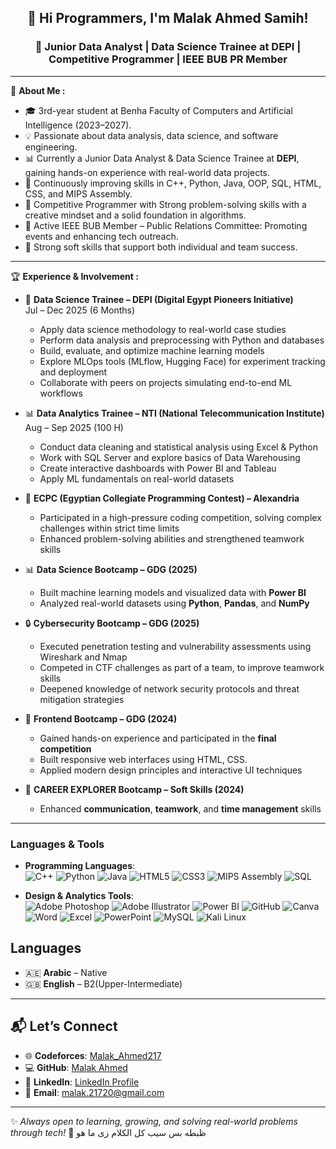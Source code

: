 <div align="center">
  
## 👋 Hi Programmers, I'm Malak Ahmed Samih!<br>
### 🚀 Junior Data Analyst | Data Science Trainee at DEPI | Competitive Programmer | IEEE BUB PR Member

</div>

---

🌟 **About Me :**
  - 🎓 3rd-year student at Benha Faculty of Computers and Artificial Intelligence (2023–2027).
  - 💡 Passionate about data analysis, data science, and software engineering.
  - 📊 Currently a Junior Data Analyst & Data Science Trainee at **DEPI**, gaining hands-on experience with real-world data projects.
  - 🌱 Continuously improving skills in C++, Python, Java, OOP, SQL, HTML, CSS, and MIPS Assembly.
  - 🧠 Competitive Programmer with Strong problem-solving skills with a creative mindset and a solid foundation in algorithms.
  - 🤝 Active IEEE BUB Member – Public Relations Committee: Promoting events and enhancing tech outreach.
  - 💼 Strong soft skills that support both individual and team success.

---

🏆 **Experience & Involvement :**
- 💼 **Data Science Trainee – DEPI (Digital Egypt Pioneers Initiative)**
  <br>Jul – Dec 2025 (6 Months)
  <ul>
    <li>Apply data science methodology to real-world case studies</li>
    <li>Perform data analysis and preprocessing with Python and databases</li>
    <li>Build, evaluate, and optimize machine learning models</li>
    <li>Explore MLOps tools (MLflow, Hugging Face) for experiment tracking and deployment</li>
    <li>Collaborate with peers on projects simulating end-to-end ML workflows</li>
  </ul>

- 📊 **Data Analytics Trainee – NTI (National Telecommunication Institute)**
  <br>Aug – Sep 2025 (100 H)
  <ul>
    <li>Conduct data cleaning and statistical analysis using Excel & Python</li>
    <li>Work with SQL Server and explore basics of Data Warehousing</li>
    <li>Create interactive dashboards with Power BI and Tableau</li>
    <li>Apply ML fundamentals on real-world datasets</li>
  </ul>

- 🎯 **ECPC (Egyptian Collegiate Programming Contest) – Alexandria**
  <ul>
    <li>Participated in a high-pressure coding competition, solving complex challenges within strict time limits</li>
    <li>Enhanced problem-solving abilities and strengthened teamwork skills</li>
  </ul>
  
- 📊 **Data Science Bootcamp – GDG (2025)**
  <ul>
    <li>Built machine learning models and visualized data with <b>Power BI</b></li>
    <li>Analyzed real-world datasets using <b>Python</b>, <b>Pandas</b>, and <b>NumPy</b></li>
  </ul>
   
- 🔒 **Cybersecurity Bootcamp – GDG (2025)**
  <ul>
    <li>Executed penetration testing and vulnerability assessments using Wireshark and Nmap</li>
    <li>Competed in CTF challenges as part of a team, to improve teamwork skills</li>
    <li>Deepened knowledge of network security protocols and threat mitigation strategies</li>
  </ul>
  
- 💼 **Frontend Bootcamp – GDG (2024)**
  <ul>
    <li>Gained hands-on experience and participated in the <b>final competition</b></li>
    <li>Built responsive web interfaces using HTML, CSS.</li>
    <li>Applied modern design principles and interactive UI techniques</li>
  </ul>
      
- 🧠 **CAREER EXPLORER Bootcamp – Soft Skills (2024)**
  <ul>
    <li>Enhanced <b>communication</b>, <b>teamwork</b>, and <b>time management</b> skills</li>
  </ul>

---

### **Languages & Tools**
  - **Programming Languages**:  
    ![C++](https://img.shields.io/badge/C++-00599C?style=flat&logo=cplusplus&logoColor=white)
    ![Python](https://img.shields.io/badge/Python-3776AB?style=flat&logo=python&logoColor=white)
    ![Java](https://img.shields.io/badge/Java-007396?style=flat&logo=java&logoColor=white)
    ![HTML5](https://img.shields.io/badge/HTML5-E34F26?style=flat&logo=html5&logoColor=white)
    ![CSS3](https://img.shields.io/badge/CSS3-1572B6?style=flat&logo=css3&logoColor=white)
    ![MIPS Assembly](https://img.shields.io/badge/MIPS%20Assembly-008080?style=flat)
    ![SQL](https://img.shields.io/badge/SQL-4479A1?style=flat&logo=postgresql&logoColor=white)
  
- **Design & Analytics Tools**:  
  ![Adobe Photoshop](https://img.shields.io/badge/Adobe%20Photoshop-31A8FF?style=flat&logo=adobephotoshop&logoColor=white)
  ![Adobe Illustrator](https://img.shields.io/badge/Adobe%20Illustrator-FF9A00?style=flat&logo=adobeillustrator&logoColor=white)
  ![Power BI](https://img.shields.io/badge/Power%20BI-F2C811?style=flat&logo=powerbi&logoColor=black)
  ![GitHub](https://img.shields.io/badge/GitHub-181717?style=flat&logo=github&logoColor=white)
  ![Canva](https://img.shields.io/badge/Canva-00C4CC?style=flat&logo=canva&logoColor=white)
  ![Word](https://img.shields.io/badge/Word-2B579A?style=flat&logo=microsoftword&logoColor=white)
  ![Excel](https://img.shields.io/badge/Excel-217346?style=flat&logo=microsoftexcel&logoColor=white)
  ![PowerPoint](https://img.shields.io/badge/PowerPoint-B7472A?style=flat&logo=microsoftpowerpoint&logoColor=white)
  ![MySQL](https://img.shields.io/badge/MySQL-4479A1?style=flat&logo=mysql&logoColor=white)
  ![Kali Linux](https://img.shields.io/badge/Kali%20Linux-557C94?style=flat&logo=kalilinux&logoColor=white)

## Languages
- 🇦🇪 **Arabic** – Native
- 🇬🇧 **English** – B2(Upper-Intermediate)

---

## 📬 Let’s Connect
- 🌐 **Codeforces**: [Malak_Ahmed217](https://codeforces.com/profile/Malak_Ahmed217)
- 💻 **GitHub**: [Malak Ahmed](https://github.com/Malak-A7med)  
- 🔗 **LinkedIn**: [LinkedIn Profile](https://www.linkedin.com/in/malak-a7med)  
- 📧 **Email**: [malak.21720@gmail.com](mailto:malak.21720@gmail.com)

---

✨ _Always open to learning, growing, and solving real-world problems through tech!_ 🚀
ظبطه بس سيب كل الكلام زى ما هو
